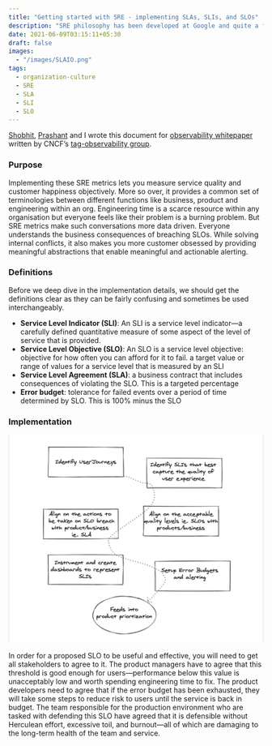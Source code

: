 ```yaml
---
title: "Getting started with SRE - implementing SLAs, SLIs, and SLOs"
description: "SRE philosophy has been developed at Google and quite a few organizations are now onboarding to these principles. This document entails our learning on how to practically get started with SRE in you organization"
date: 2021-06-09T03:15:11+05:30
draft: false
images:
  - "/images/SLAIO.png"
tags:
  - organization-culture
  - SRE
  - SLA
  - SLI
  - SLO
---
```


[Shobhit](http://sinisterlight.com), [Prashant](https://twitter.com/prashant_mit) and I wrote this document for [observability whitepaper](https://docs.google.com/document/d/1eoxBe-tkQclixeNmKXcyCMmaF5w1Kh1rBDdLs0-cFsA/) written by CNCF’s [tag-observability group](https://github.com/cncf/tag-observability).

### Purpose
Implementing these SRE metrics lets you measure service quality and customer happiness objectively. More so over, it provides a common set of terminologies between different functions like business, product and engineering within an org. Engineering time is a scarce resource within any organisation but everyone feels like their problem is a burning problem. But SRE metrics make such conversations more data driven. Everyone understands the business consequences of breaching SLOs. While solving internal conflicts, it also makes you more customer obsessed by providing meaningful abstractions that enable meaningful and actionable alerting.

### Definitions
Before we deep dive in the implementation details, we should get the definitions clear as they can be fairly confusing and sometimes be used interchangeably.

* **Service Level Indicator (SLI)**: An SLI is a service level indicator—a carefully defined quantitative measure of some aspect of the level of service that is provided.
* **Service Level Objective (SLO)**: An SLO is a service level objective: objective for how often you can afford for it to fail. a target value or range of values for a service level that is measured by an SLI
* **Service Level Agreement (SLA)**: a business contract that includes consequences of violating the SLO. This is a targeted percentage
* **Error budget**: tolerance for failed events over a period of time determined by SLO. This is 100% minus the SLO

### Implementation

![Implementation of SLA SLI SLO - flow diagram](/images/SLAIO.png)

In order for a proposed SLO to be useful and effective, you will need to get all stakeholders to agree to it. The product managers have to agree that this threshold is good enough for users—performance below this value is unacceptably low and worth spending engineering time to fix. The product developers need to agree that if the error budget has been exhausted, they will take some steps to reduce risk to users until the service is back in budget. The team responsible for the production environment who are tasked with defending this SLO have agreed that it is defensible without Herculean effort, excessive toil, and burnout—all of which are damaging to the long-term health of the team and service.
